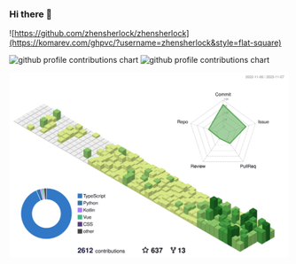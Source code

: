 ### Hi there 👋

![https://github.com/zhensherlock/zhensherlock](https://komarev.com/ghpvc/?username=zhensherlock&style=flat-square)

<p>
    <picture>
	  <img height="200px" alt="github profile contributions chart" src="https://github-readme-stats.vercel.app/api?username=zhensherlock&bg_color=30,e96443,904e95&title_color=fff&text_color=fff" />
	</picture>
    <picture>
	  <img height="200px" alt="github profile contributions chart" src="https://github-readme-stats.vercel.app/api/top-langs/?username=zhensherlock&layout=compact&langs_count=10&bg_color=30,e96443,904e95&title_color=fff&text_color=fff" />
	</picture>
</p>

[//]: # ([![Michael's GitHub stats]&#40;https://github-readme-stats.vercel.app/api?username=zhensherlock&bg_color=30,e96443,904e95&title_color=fff&text_color=fff#gh-light-mode-only&#41;])

[//]: # ([![Top Langs]&#40;https://github-readme-stats.vercel.app/api/top-langs/?username=zhensherlock&layout=compact&langs_count=10&bg_color=30,e96443,904e95&title_color=fff&text_color=fff&#41;]&#40;https://github.com/zhensherlock&#41;)

[//]: # (![Metrics]&#40;https://metrics.lecoq.io/zhensherlock?template=classic&isocalendar=1&base=header%2C%20activity%2C%20community%2C%20repositories%2C%20metadata&base.indepth=false&base.hireable=false&base.skip=false&isocalendar=false&isocalendar.duration=half-year&config.timezone=Asia%2FShanghai&#41;)

<!--   profile-green-animate -->

[//]: # (![]&#40;./profile-3d-contrib/profile-night-view.svg#gh-dark-mode-only&#41;)
[//]: # (![]&#40;./profile-3d-contrib/profile-green-animate.svg#gh-light-mode-only&#41;)

<p align="center">
	<picture>
	  <source media="(prefers-color-scheme: dark)"  srcset="https://raw.githubusercontent.com/zhensherlock/zhensherlock/main/profile-3d-contrib/profile-night-view.svg" />
	  <source media="(prefers-color-scheme: light)" srcset="https://raw.githubusercontent.com/zhensherlock/zhensherlock/main/profile-3d-contrib/profile-green-animate.svg" />
	  <img alt="github profile contributions chart" src="https://raw.githubusercontent.com/zhensherlock/zhensherlock/main/profile-3d-contrib/profile-green-animate.svg" />
	</picture>
</p>

<!--
**zhensherlock/zhensherlock** is a ✨ _special_ ✨ repository because its `README.md` (this file) appears on your GitHub profile.

Here are some ideas to get you started:

- 🔭 I’m currently working on ...
- 🌱 I’m currently learning ...
- 👯 I’m looking to collaborate on ...
- 🤔 I’m looking for help with ...
- 💬 Ask me about ...
- 📫 How to reach me: ...
- 😄 Pronouns: ...
- ⚡ Fun fact: ...
-->
